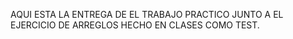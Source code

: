 AQUI ESTA LA ENTREGA DE EL TRABAJO PRACTICO JUNTO A EL EJERCICIO DE ARREGLOS HECHO EN CLASES COMO TEST.
